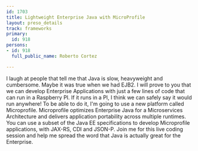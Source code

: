 ```yaml
---
id: 1703
title: Lightweight Enterprise Java with MicroProfile
layout: preso_details
track: frameworks
primary:
  id: 918
persons:
- id: 918
  full_public_name: Roberto Cortez

---
```

I laugh at people that tell me that Java is slow, heavyweight and cumbersome. Maybe it was true when we had EJB2. I will prove to you that we can develop Enterprise Applications with just a few lines of code that can run in a Raspberry PI. If it runs in a PI, I think we can safely say it would run anywhere! To be able to do it, I'm going to use a new platform called Microprofile. Microprofile optimizes Enterprise Java for a Microservices Architecture and delivers application portability across multiple runtimes. You can use a subset of the Java EE specifications to develop Microprofile applications, with JAX-RS, CDI and JSON-P. Join me for this live coding session and help me spread the word that Java is actually great for the Enterprise.